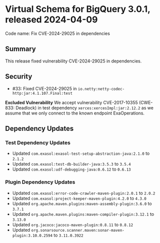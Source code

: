 # Virtual Schema for BigQuery 3.0.1, released 2024-04-09

Code name: Fix CVE-2024-29025 in dependencies

## Summary

This release fixed vulnerability CVE-2024-29025 in dependencies.

## Security

* #33: Fixed CVE-2024-29025 in `io.netty:netty-codec-http:jar:4.1.107.Final:test`

**Excluded Vulnerability** We accept vulnerability CVE-2017-10355 (CWE-833: Deadlock) in test dependency `xerces:xercesImpl:jar:2.12.2` as we assume that we only connect to the known endpoint ExaOperations.

## Dependency Updates

### Test Dependency Updates

* Updated `com.exasol:exasol-test-setup-abstraction-java:2.1.0` to `2.1.2`
* Updated `com.exasol:test-db-builder-java:3.5.3` to `3.5.4`
* Updated `com.exasol:udf-debugging-java:0.6.12` to `0.6.13`

### Plugin Dependency Updates

* Updated `com.exasol:error-code-crawler-maven-plugin:2.0.1` to `2.0.2`
* Updated `com.exasol:project-keeper-maven-plugin:4.2.0` to `4.3.0`
* Updated `org.apache.maven.plugins:maven-assembly-plugin:3.6.0` to `3.7.1`
* Updated `org.apache.maven.plugins:maven-compiler-plugin:3.12.1` to `3.13.0`
* Updated `org.jacoco:jacoco-maven-plugin:0.8.11` to `0.8.12`
* Updated `org.sonarsource.scanner.maven:sonar-maven-plugin:3.10.0.2594` to `3.11.0.3922`
